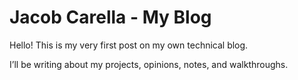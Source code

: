 # Jacob Carella - My Blog

Hello! This is my very first post on my own technical blog.

I’ll be writing about my projects, opinions, notes, and walkthroughs. 

